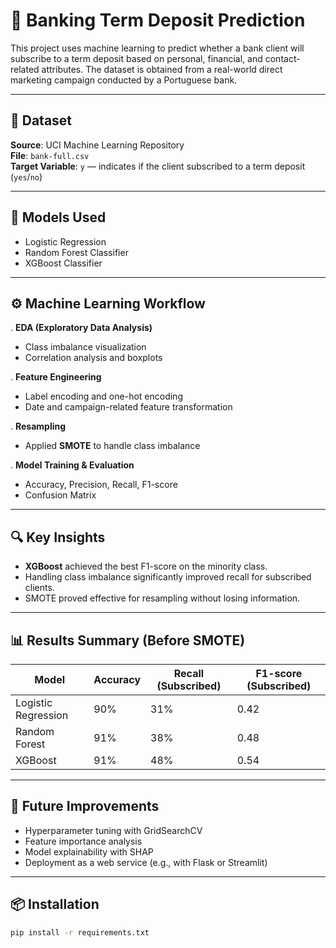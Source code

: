 # 💼 Banking Term Deposit Prediction

This project uses machine learning to predict whether a bank client will subscribe to a term deposit based on personal, financial, and contact-related attributes. The dataset is obtained from a real-world direct marketing campaign conducted by a Portuguese bank.

---

## 📁 Dataset

**Source**: UCI Machine Learning Repository  
**File**: `bank-full.csv`  
**Target Variable**: `y` — indicates if the client subscribed to a term deposit (`yes`/`no`)

---

## 🧠 Models Used

- Logistic Regression
- Random Forest Classifier
- XGBoost Classifier

---

## ⚙️ Machine Learning Workflow
 
. **EDA (Exploratory Data Analysis)**  
   - Class imbalance visualization  
   - Correlation analysis and boxplots

. **Feature Engineering**  
   - Label encoding and one-hot encoding  
   - Date and campaign-related feature transformation

. **Resampling**  
   - Applied **SMOTE** to handle class imbalance

. **Model Training & Evaluation**  
   - Accuracy, Precision, Recall, F1-score  
   - Confusion Matrix

---

## 🔍 Key Insights

- **XGBoost** achieved the best F1-score on the minority class.
- Handling class imbalance significantly improved recall for subscribed clients.
- SMOTE proved effective for resampling without losing information.

---

## 📊 Results Summary (Before SMOTE)

| Model              | Accuracy | Recall (Subscribed) | F1-score (Subscribed) |
|-------------------|----------|----------------------|------------------------|
| Logistic Regression | 90%     | 31%                 | 0.42                   |
| Random Forest      | 91%     | 38%                  | 0.48                   |
| XGBoost            | 91%     | 48%                  | 0.54                   |

---

## 🚀 Future Improvements

- Hyperparameter tuning with GridSearchCV
- Feature importance analysis
- Model explainability with SHAP
- Deployment as a web service (e.g., with Flask or Streamlit)

---

## 📦 Installation

```bash
pip install -r requirements.txt
